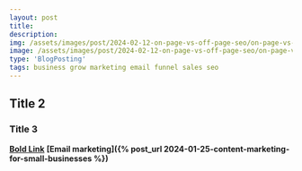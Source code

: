 ```yaml
---
layout: post
title: 
description:  
img: /assets/images/post/2024-02-12-on-page-vs-off-page-seo/on-page-vs-off-page-seo.jpg
image: /assets/images/post/2024-02-12-on-page-vs-off-page-seo/on-page-vs-off-page-seo.jpg
type: 'BlogPosting'
tags: business grow marketing email funnel sales seo
---
```


## Title 2

### Title 3

**[Bold Link](https://webaddress.com)**
**[Email marketing]({% post_url 2024-01-25-content-marketing-for-small-businesses %})**